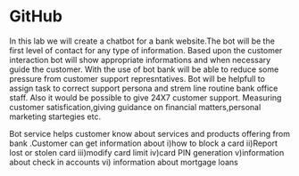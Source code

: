# GitHub
In this lab we will create a chatbot for a bank website.The bot will be the first level of contact for any type of information.
Based upon the customer interaction bot will show appropriate informations and when necessary guide the customer.
With the use of bot bank will be able to reduce some pressure from customer support represntatives.
Bot will be helpfull to assign task to correct support persona and strem line routine bank office staff. Also it would be possible to give  24X7 customer support.
Measuring customer satisfication,giving guidance on financial matters,personal marketing startegies etc.


Bot service helps customer know about services and products offering from bank .Customer can get information about 
i)how to block a card 
ii)Report lost or stolen card
iii)modify card limit
iv)card PIN generation
v)information about check in accounts
vi) information about mortgage loans
